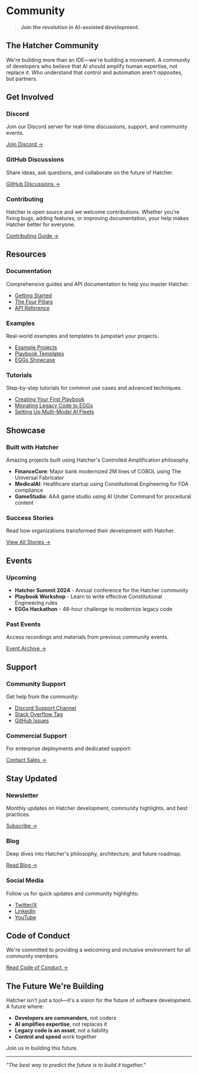 # Community

> **Join the revolution in AI-assisted development.**

## The Hatcher Community

We're building more than an IDE—we're building a movement. A community of developers who believe that AI should amplify human expertise, not replace it. Who understand that control and automation aren't opposites, but partners.

## Get Involved

### Discord

Join our Discord server for real-time discussions, support, and community events.

[Join Discord →](#)

### GitHub Discussions

Share ideas, ask questions, and collaborate on the future of Hatcher.

[GitHub Discussions →](#)

### Contributing

Hatcher is open source and we welcome contributions. Whether you're fixing bugs, adding features, or improving documentation, your help makes Hatcher better for everyone.

[Contributing Guide →](/contributing)

## Resources

### Documentation

Comprehensive guides and API documentation to help you master Hatcher.

- [Getting Started](/getting-started)
- [The Four Pillars](/pillars)
- [API Reference](#)

### Examples

Real-world examples and templates to jumpstart your projects.

- [Example Projects](#)
- [Playbook Templates](#)
- [EGGs Showcase](#)

### Tutorials

Step-by-step tutorials for common use cases and advanced techniques.

- [Creating Your First Playbook](#)
- [Migrating Legacy Code to EGGs](#)
- [Setting Up Multi-Model AI Fleets](#)

## Showcase

### Built with Hatcher

Amazing projects built using Hatcher's Controlled Amplification philosophy.

- **FinanceCore**: Major bank modernized 2M lines of COBOL using The Universal Fabricator
- **MedicalAI**: Healthcare startup using Constitutional Engineering for FDA compliance
- **GameStudio**: AAA game studio using AI Under Command for procedural content

### Success Stories

Read how organizations transformed their development with Hatcher.

[View All Stories →](#)

## Events

### Upcoming

- **Hatcher Summit 2024** - Annual conference for the Hatcher community
- **Playbook Workshop** - Learn to write effective Constitutional Engineering rules
- **EGGs Hackathon** - 48-hour challenge to modernize legacy code

### Past Events

Access recordings and materials from previous community events.

[Event Archive →](#)

## Support

### Community Support

Get help from the community:

- [Discord Support Channel](#)
- [Stack Overflow Tag](#)
- [GitHub Issues](#)

### Commercial Support

For enterprise deployments and dedicated support:

[Contact Sales →](#)

## Stay Updated

### Newsletter

Monthly updates on Hatcher development, community highlights, and best practices.

[Subscribe →](#)

### Blog

Deep dives into Hatcher's philosophy, architecture, and future roadmap.

[Read Blog →](#)

### Social Media

Follow us for quick updates and community highlights:

- [Twitter/X](#)
- [LinkedIn](#)
- [YouTube](#)

## Code of Conduct

We're committed to providing a welcoming and inclusive environment for all community members.

[Read Code of Conduct →](#)

## The Future We're Building

Hatcher isn't just a tool—it's a vision for the future of software development. A future where:

- **Developers are commanders**, not coders
- **AI amplifies expertise**, not replaces it
- **Legacy code is an asset**, not a liability
- **Control and speed** work together

Join us in building this future.

---

_"The best way to predict the future is to build it together."_

<PageCTA
  title="Join the Hatcher Community"
  subtitle="Connect with developers building the future of AI-assisted development"
  buttonText="Join Our Discord"
  buttonLink="https://discord.gg/hatcher"
  buttonStyle="secondary"
  footer="Be part of the revolution. Shape the future of development."
/>
